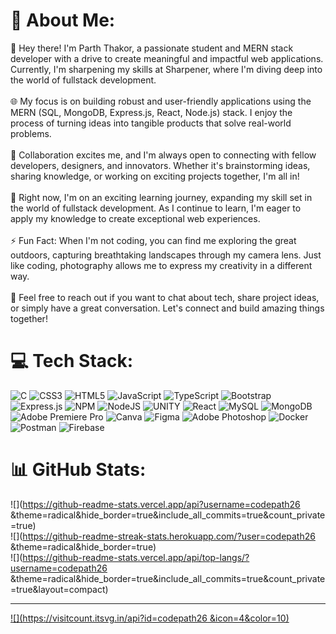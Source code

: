 # 💫 About Me:
👋 Hey there! I'm Parth Thakor, a passionate student and MERN stack developer with a drive to create meaningful and impactful web applications. Currently, I'm sharpening my skills at Sharpener, where I'm diving deep into the world of fullstack development.<br><br>🌐 My focus is on building robust and user-friendly applications using the MERN (SQL, MongoDB, Express.js, React, Node.js) stack. I enjoy the process of turning ideas into tangible products that solve real-world problems.<br><br>🤝 Collaboration excites me, and I'm always open to connecting with fellow developers, designers, and innovators. Whether it's brainstorming ideas, sharing knowledge, or working on exciting projects together, I'm all in!<br><br>🌱 Right now, I'm on an exciting learning journey, expanding my skill set in the world of fullstack development. As I continue to learn, I'm eager to apply my knowledge to create exceptional web experiences.<br><br>⚡ Fun Fact: When I'm not coding, you can find me exploring the great outdoors, capturing breathtaking landscapes through my camera lens. Just like coding, photography allows me to express my creativity in a different way.<br><br>💬 Feel free to reach out if you want to chat about tech, share project ideas, or simply have a great conversation. Let's connect and build amazing things together!<br>


# 💻 Tech Stack:
![C](https://img.shields.io/badge/c-%2300599C.svg?style=for-the-badge&logo=c&logoColor=white) ![CSS3](https://img.shields.io/badge/css3-%231572B6.svg?style=for-the-badge&logo=css3&logoColor=white) ![HTML5](https://img.shields.io/badge/html5-%23E34F26.svg?style=for-the-badge&logo=html5&logoColor=white) ![JavaScript](https://img.shields.io/badge/javascript-%23323330.svg?style=for-the-badge&logo=javascript&logoColor=%23F7DF1E) ![TypeScript](https://img.shields.io/badge/typescript-%23007ACC.svg?style=for-the-badge&logo=typescript&logoColor=white) ![Bootstrap](https://img.shields.io/badge/bootstrap-%23563D7C.svg?style=for-the-badge&logo=bootstrap&logoColor=white) ![Express.js](https://img.shields.io/badge/express.js-%23404d59.svg?style=for-the-badge&logo=express&logoColor=%2361DAFB) ![NPM](https://img.shields.io/badge/NPM-%23000000.svg?style=for-the-badge&logo=npm&logoColor=white) ![NodeJS](https://img.shields.io/badge/node.js-6DA55F?style=for-the-badge&logo=node.js&logoColor=white) ![UNITY](https://img.shields.io/badge/Unity-%2320232a.svg?style=for-the-badge&logo=unity&logoColor=white) ![React](https://img.shields.io/badge/react-%2320232a.svg?style=for-the-badge&logo=react&logoColor=%2361DAFB) ![MySQL](https://img.shields.io/badge/mysql-%2300f.svg?style=for-the-badge&logo=mysql&logoColor=white) ![MongoDB](https://img.shields.io/badge/MongoDB-%234ea94b.svg?style=for-the-badge&logo=mongodb&logoColor=white) ![Adobe Premiere Pro](https://img.shields.io/badge/Adobe%20Premiere%20Pro-9999FF.svg?style=for-the-badge&logo=Adobe%20Premiere%20Pro&logoColor=white) ![Canva](https://img.shields.io/badge/Canva-%2300C4CC.svg?style=for-the-badge&logo=Canva&logoColor=white) 	![Figma](https://img.shields.io/badge/figma-%23F24E1E.svg?style=for-the-badge&logo=figma&logoColor=white) ![Adobe Photoshop](https://img.shields.io/badge/adobephotoshop-%2331A8FF.svg?style=for-the-badge&logo=adobephotoshop&logoColor=white) ![Docker](https://img.shields.io/badge/docker-%230db7ed.svg?style=for-the-badge&logo=docker&logoColor=white) ![Postman](https://img.shields.io/badge/Postman-FF6C37?style=for-the-badge&logo=postman&logoColor=white) ![Firebase](https://img.shields.io/badge/firebase-%23039BE5.svg?style=for-the-badge&logo=firebase)
# 📊 GitHub Stats:
![](https://github-readme-stats.vercel.app/api?username=codepath26 &theme=radical&hide_border=true&include_all_commits=true&count_private=true)<br/>
![](https://github-readme-streak-stats.herokuapp.com/?user=codepath26 &theme=radical&hide_border=true)<br/>
![](https://github-readme-stats.vercel.app/api/top-langs/?username=codepath26 &theme=radical&hide_border=true&include_all_commits=true&count_private=true&layout=compact)

---
[![](https://visitcount.itsvg.in/api?id=codepath26 &icon=4&color=10)](https://visitcount.itsvg.in)

<!-- Proudly created with GPRM ( https://gprm.itsvg.in ) -->
